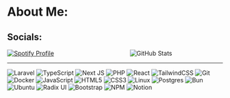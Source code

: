 # About Me:



## Socials:

<div style="display: flex; flex-direction: row; justify-content: space-between; align-items: center;">

<div style="flex: 1; max-width: 200px;">
  <a href="https://github.com/kittinan/spotify-github-profile">
    <img src="https://spotify-github-profile.kittinanx.com/api/view?uid=davibt&cover_image=true&theme=natemoo-re&show_offline=false&background_color=121212&interchange=false&bar_color=53b14f&bar_color_cover=false" alt="Spotify Profile" />
  </a>
</div>

<div style="flex: 2; text-align: center;">
  <img src="https://github-readme-stats.vercel.app/api?username=DaviTorelli&show_icons=true&theme=synthwave" alt="GitHub Stats" />
</div>

</div>


---
![Laravel](https://img.shields.io/badge/laravel-%23FF2D20.svg?style=flat&logo=laravel&logoColor=white)
![TypeScript](https://img.shields.io/badge/typescript-%23007ACC.svg?style=flat&logo=typescript&logoColor=white)
![Next JS](https://img.shields.io/badge/Next-black?style=flat&logo=next.js&logoColor=white)
![PHP](https://img.shields.io/badge/php-%23777BB4.svg?style=flat&logo=php&logoColor=white)
![React](https://img.shields.io/badge/react-%2320232a.svg?style=flat&logo=react&logoColor=%2361DAFB)
![TailwindCSS](https://img.shields.io/badge/tailwindcss-%2338B2AC.svg?style=flat&logo=tailwind-css&logoColor=white)
![Git](https://img.shields.io/badge/git-%23F05033.svg?style=flat&logo=git&logoColor=white)
![Docker](https://img.shields.io/badge/docker-%230db7ed.svg?style=flat&logo=docker&logoColor=white)
![JavaScript](https://img.shields.io/badge/javascript-%23323330.svg?style=flat&logo=javascript&logoColor=%23F7DF1E)
![HTML5](https://img.shields.io/badge/html5-%23E34F26.svg?style=flat&logo=html5&logoColor=white)
![CSS3](https://img.shields.io/badge/css3-%231572B6.svg?style=flat&logo=css3&logoColor=white)
![Linux](https://img.shields.io/badge/Linux-FCC624?style=flat&logo=linux&logoColor=black)
![Postgres](https://img.shields.io/badge/postgres-%23316192.svg?style=flat&logo=postgresql&logoColor=white)
![Bun](https://img.shields.io/badge/Bun-%23000000.svg?style=flat&logo=bun&logoColor=white)
![Ubuntu](https://img.shields.io/badge/Ubuntu-E95420?style=flat&logo=ubuntu&logoColor=white)
![Radix UI](https://img.shields.io/badge/radix%20ui-161618.svg?style=flat&logo=radix-ui&logoColor=white)
![Bootstrap](https://img.shields.io/badge/bootstrap-%238511FA.svg?style=flat&logo=bootstrap&logoColor=white)
![NPM](https://img.shields.io/badge/NPM-%23000000.svg?style=flat&logo=npm&logoColor=white)
![Notion](https://img.shields.io/badge/Notion-%23000000.svg?style=flat&logo=notion&logoColor=white)